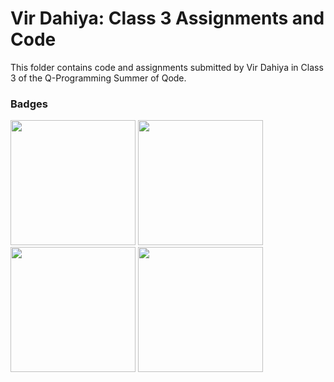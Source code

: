 # Vir Dahiya: Class 3 Assignments and Code
This folder contains code and assignments submitted by Vir Dahiya in Class 3 of the Q-Programming Summer of Qode.
### Badges
<img src="/badges/attendance.png" width="200px" height="200px"> <img src="/badges/assignment.png" width="200px" height="200px"> <img src="/badges/assignment.png" width="200px" height="200px"> <img src="/badges/assignment.png" width="200px" height="200px">
